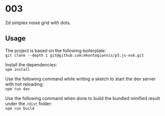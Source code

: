 # 003

2d simplex noise grid with dots.

## Usage

The project is based on the following boilerplate:<br />
`git clone --depth 1 git@github.com:mkontogiannis/p5.js-es6.git`

Install the dependencies:<br />
`npm install`

Use the following command while writing a sketch to start the dev server with hot reloading:<br />
`npm run dev`

Use the following command when done to build the bundled minified result under the `/dist` folder:<br />
`npm run build`
